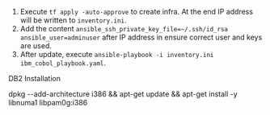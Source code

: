 1. Execute `tf apply -auto-approve` to create infra. At the end IP address will be written to `inventory.ini`.
2. Add the content `ansible_ssh_private_key_file=~/.ssh/id_rsa ansible_user=adminuser` after IP address in ensure correct user and keys are used.
3. After update, execute `ansible-playbook -i inventory.ini ibm_cobol_playbook.yaml`.




DB2 Installation

dpkg --add-architecture i386 &&     apt-get update &&     apt-get install -y libnuma1 libpam0g:i386
